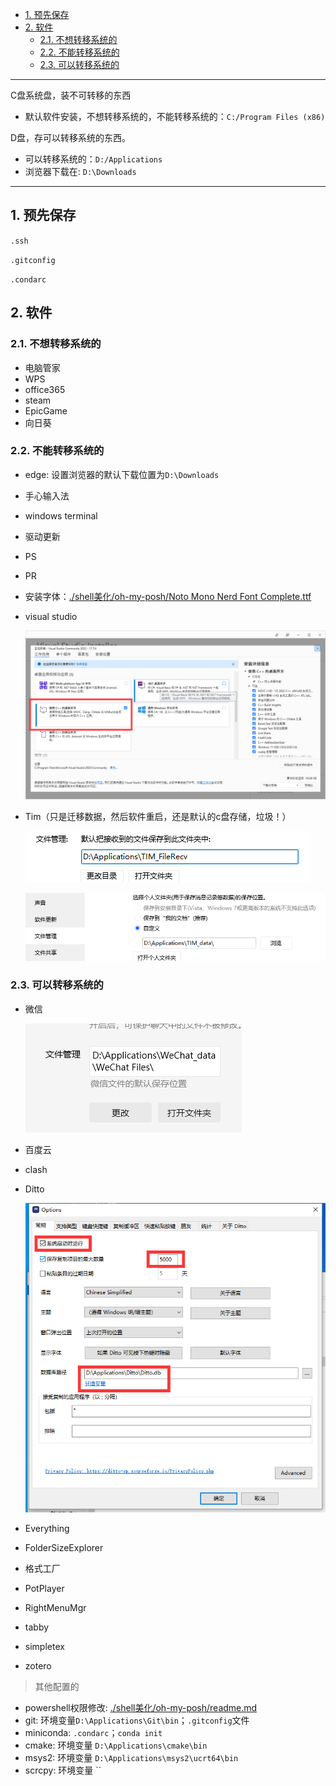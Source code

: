 - [1. 预先保存](#1-预先保存)
- [2. 软件](#2-软件)
  - [2.1. 不想转移系统的](#21-不想转移系统的)
  - [2.2. 不能转移系统的](#22-不能转移系统的)
  - [2.3. 可以转移系统的](#23-可以转移系统的)


---

C盘系统盘，装不可转移的东西
- 默认软件安装，不想转移系统的，不能转移系统的：`C:/Program Files (x86)`

D盘，存可以转移系统的东西。
- 可以转移系统的：`D:/Applications`
- 浏览器下载在: `D:\Downloads`
---

## 1. 预先保存

`.ssh`

`.gitconfig`

`.condarc`


## 2. 软件

### 2.1. 不想转移系统的

- 电脑管家
- WPS
- office365
- steam
- EpicGame
- 向日葵

### 2.2. 不能转移系统的
- edge: 设置浏览器的默认下载位置为`D:\Downloads`
- 手心输入法
- windows terminal
- 驱动更新
- PS
- PR
- 安装字体：[./shell美化/oh-my-posh/Noto Mono Nerd Font Complete.ttf](./shell美化/oh-my-posh/Noto%20Mono%20Nerd%20Font%20Complete.ttf)
- visual studio

  ![Alt text](../../images/image-3.png)


- Tim（只是迁移数据，然后软件重启，还是默认的c盘存储，垃圾！）

    ![Alt text](../../images/image-5.png)
    
    ![Alt text](../../images/image-4.png)

### 2.3. 可以转移系统的

- 微信

  ![Alt text](../../images/image-6.png)

- 百度云
- clash
- Ditto

    ![Alt text](../../images/image-7.png)
- Everything
- FolderSizeExplorer
- 格式工厂
- PotPlayer
- RightMenuMgr
- tabby
- simpletex
- zotero

> 其他配置的

- powershell权限修改: [./shell美化/oh-my-posh/readme.md](./shell美化/oh-my-posh/readme.md)
- git: 环境变量`D:\Applications\Git\bin`；`.gitconfig`文件
- miniconda: `.condarc`；`conda init`
- cmake: 环境变量 `D:\Applications\cmake\bin`
- msys2: 环境变量 `D:\Applications\msys2\ucrt64\bin`
- scrcpy: 环境变量 ``